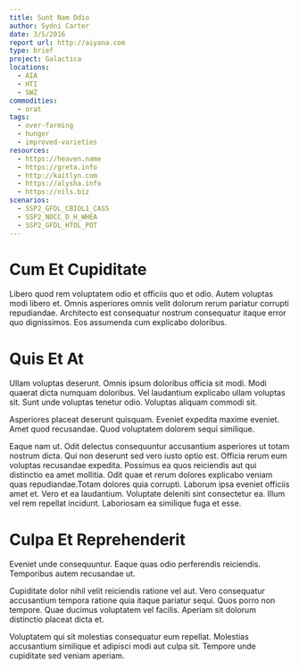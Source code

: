 ```yaml
---
title: Sunt Nam Odio
author: Sydni Carter
date: 3/5/2016
report url: http://aiyana.com
type: brief
project: Galactica
locations:
  - AIA
  - HTI
  - SWZ
commodities:
  - orat
tags:
  - over-farming
  - hunger
  - improved-varieties
resources:
  - https://heaven.name
  - https://greta.info
  - http://kaitlyn.com
  - https://alysha.info
  - https://nils.biz
scenarios:
  - SSP2_GFDL_CBIOL1_CASS
  - SSP2_NOCC_D_H_WHEA
  - SSP2_GFDL_HTOL_POT
---
```

# Cum Et Cupiditate
Libero quod rem voluptatem odio et officiis quo et odio. Autem voluptas modi libero et. Omnis asperiores omnis velit dolorum rerum pariatur corrupti repudiandae. Architecto est consequatur nostrum consequatur itaque error quo dignissimos. Eos assumenda cum explicabo doloribus.

# Quis Et At
Ullam voluptas deserunt. Omnis ipsum doloribus officia sit modi. Modi quaerat dicta numquam doloribus. Vel laudantium explicabo ullam voluptas sit. Sunt unde voluptas tenetur odio. Voluptas aliquam commodi sit.
 Asperiores placeat deserunt quisquam. Eveniet expedita maxime eveniet. Amet quod recusandae. Quod voluptatem dolorem sequi similique.
 Eaque nam ut. Odit delectus consequuntur accusantium asperiores ut totam nostrum dicta. Qui non deserunt sed vero iusto optio est. Officia rerum eum voluptas recusandae expedita. Possimus ea quos reiciendis aut qui distinctio ea amet mollitia. Odit quae et rerum dolores explicabo veniam quas repudiandae.Totam dolores quia corrupti. Laborum ipsa eveniet officiis amet et. Vero et ea laudantium. Voluptate deleniti sint consectetur ea. Illum vel rem repellat incidunt. Laboriosam ea similique fuga et esse.

# Culpa Et Reprehenderit
Eveniet unde consequuntur. Eaque quas odio perferendis reiciendis. Temporibus autem recusandae ut.
 Cupiditate dolor nihil velit reiciendis ratione vel aut. Vero consequatur accusantium tempora ratione quia itaque pariatur sequi. Quos porro non tempore. Quae ducimus voluptatem vel facilis. Aperiam sit dolorum distinctio placeat dicta et.
 Voluptatem qui sit molestias consequatur eum repellat. Molestias accusantium similique et adipisci modi aut culpa sit. Tempore unde cupiditate sed veniam aperiam.
